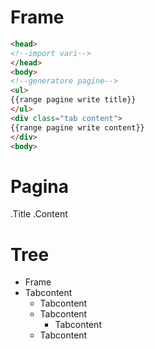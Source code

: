 # Frame
```html
<head>
<!--import vari-->
</head>
<body>
<!--generatore pagine-->
<ul>
{{range pagine write title}}
</ul>
<div class="tab content">
{{range pagine write content}}
</div>
<body>
```

# Pagina
.Title
.Content

# Tree
* Frame
 * Tabcontent
	* Tabcontent
	 * Tabcontent
		* Tabcontent
	* Tabcontent

